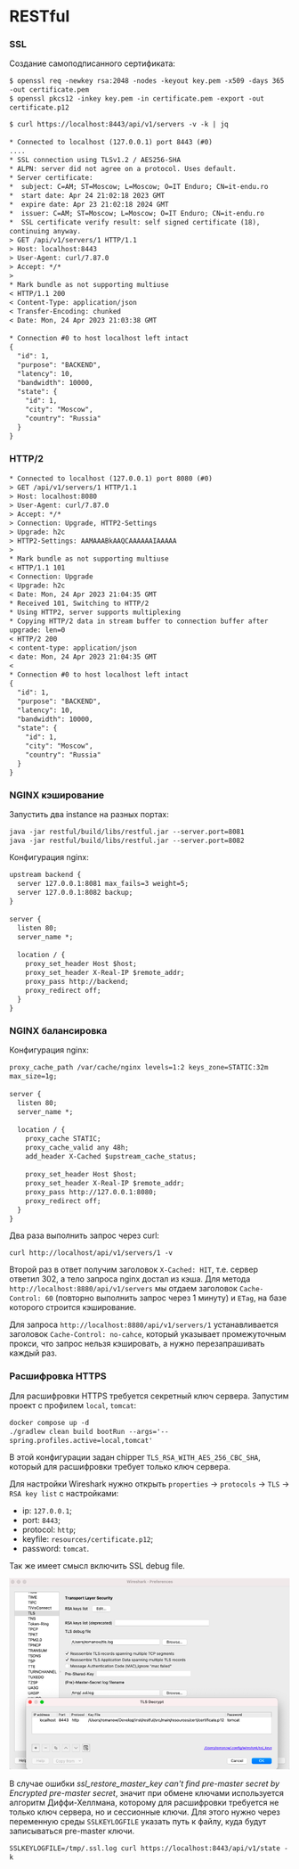 # RESTful

### SSL

Создание самоподписанного сертификата:

```shell
$ openssl req -newkey rsa:2048 -nodes -keyout key.pem -x509 -days 365 -out certificate.pem
$ openssl pkcs12 -inkey key.pem -in certificate.pem -export -out certificate.p12
```

```shell
$ curl https://localhost:8443/api/v1/servers -v -k | jq

* Connected to localhost (127.0.0.1) port 8443 (#0)
....
* SSL connection using TLSv1.2 / AES256-SHA
* ALPN: server did not agree on a protocol. Uses default.
* Server certificate:
*  subject: C=AM; ST=Moscow; L=Moscow; O=IT Enduro; CN=it-endu.ro
*  start date: Apr 24 21:02:18 2023 GMT
*  expire date: Apr 23 21:02:18 2024 GMT
*  issuer: C=AM; ST=Moscow; L=Moscow; O=IT Enduro; CN=it-endu.ro
*  SSL certificate verify result: self signed certificate (18), continuing anyway.
> GET /api/v1/servers/1 HTTP/1.1
> Host: localhost:8443
> User-Agent: curl/7.87.0
> Accept: */*
>
* Mark bundle as not supporting multiuse
< HTTP/1.1 200
< Content-Type: application/json
< Transfer-Encoding: chunked
< Date: Mon, 24 Apr 2023 21:03:38 GMT

* Connection #0 to host localhost left intact
{
  "id": 1,
  "purpose": "BACKEND",
  "latency": 10,
  "bandwidth": 10000,
  "state": {
    "id": 1,
    "city": "Moscow",
    "country": "Russia"
  }
}
```

### HTTP/2

```shell
* Connected to localhost (127.0.0.1) port 8080 (#0)
> GET /api/v1/servers/1 HTTP/1.1
> Host: localhost:8080
> User-Agent: curl/7.87.0
> Accept: */*
> Connection: Upgrade, HTTP2-Settings
> Upgrade: h2c
> HTTP2-Settings: AAMAAABkAAQCAAAAAAIAAAAA
>
* Mark bundle as not supporting multiuse
< HTTP/1.1 101
< Connection: Upgrade
< Upgrade: h2c
< Date: Mon, 24 Apr 2023 21:04:35 GMT
* Received 101, Switching to HTTP/2
* Using HTTP2, server supports multiplexing
* Copying HTTP/2 data in stream buffer to connection buffer after upgrade: len=0
< HTTP/2 200
< content-type: application/json
< date: Mon, 24 Apr 2023 21:04:35 GMT
<
* Connection #0 to host localhost left intact
{
  "id": 1,
  "purpose": "BACKEND",
  "latency": 10,
  "bandwidth": 10000,
  "state": {
    "id": 1,
    "city": "Moscow",
    "country": "Russia"
  }
}
```

### NGINX кэширование

Запустить два instance на разных портах:

```shell script
java -jar restful/build/libs/restful.jar --server.port=8081
java -jar restful/build/libs/restful.jar --server.port=8082
```

Конфигурация nginx:

```
upstream backend {
  server 127.0.0.1:8081 max_fails=3 weight=5;
  server 127.0.0.1:8082 backup;
}

server {
  listen 80;
  server_name *;

  location / {
    proxy_set_header Host $host;
    proxy_set_header X-Real-IP $remote_addr;
    proxy_pass http://backend;
    proxy_redirect off;
  }
}
```

### NGINX балансировка

Конфигурация nginx:

```
proxy_cache_path /var/cache/nginx levels=1:2 keys_zone=STATIC:32m max_size=1g;

server {
  listen 80;
  server_name *;

  location / {
    proxy_cache STATIC;
    proxy_cache_valid any 48h;
    add_header X-Cached $upstream_cache_status;

    proxy_set_header Host $host;
    proxy_set_header X-Real-IP $remote_addr;
    proxy_pass http://127.0.0.1:8080;
    proxy_redirect off;
  }
}
```

Два раза выполнить запрос через curl:

```shell script
curl http://localhost/api/v1/servers/1 -v
```

Второй раз в ответ получим заголовок `X-Cached: HIT`, т.е. сервер ответил 302, а тело запроса nginx достал из кэша.
Для метода `http://localhost:8880/api/v1/servers` мы отдаем заголовок `Cache-Control: 60` (повторно выполнить запрос
через 1 минуту) и `ETag`, на базе которого строится кэширование.

Для запроса `http://localhost:8880/api/v1/servers/1` устанавливается заголовок `Cache-Control: no-cahce`, который
указывает промежуточным прокси, что запрос нельзя кэшировать, а нужно перезапрашивать каждый раз.

### Расшифровка HTTPS

Для расшифровки HTTPS требуется секретный ключ сервера. Запустим проект с профилем `local`, `tomcat`:

```shell
docker compose up -d
./gradlew clean build bootRun --args='--spring.profiles.active=local,tomcat'
```

В этой конфигурации задан chipper `TLS_RSA_WITH_AES_256_CBC_SHA`, который для расшифровки требует только ключ
сервера.

Для настройки Wireshark нужно открыть `properties` -> `protocols` -> `TLS` -> `RSA key list` с настройками:

* ip: `127.0.0.1`;
* port: `8443`;
* protocol: `http`;
* keyfile: `resources/certificate.p12`;
* password: `tomcat`.

Так же имеет смысл включить SSL debug file.

![wireshark ssl](images/wireshark.png)

В случае ошибки _ssl_restore_master_key can't find pre-master secret by Encrypted pre-master secret_, значит при обмене
ключами используется алгоритм Диффи-Хеллмана, которому для расшифровки требуется не только ключ сервера, но и сессионные
ключи. Для этого нужно через переменную среды `SSLKEYLOGFILE` указать путь к файлу, куда будут записываться pre-master
ключи.

```shell
SSLKEYLOGFILE=/tmp/.ssl.log curl https://localhost:8443/api/v1/state -k
```
